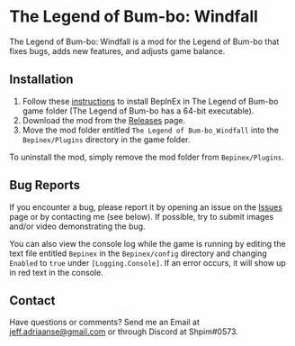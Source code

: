# The Legend of Bum-bo: Windfall
The Legend of Bum-bo: Windfall is a mod for the Legend of Bum-bo that fixes bugs, adds new features, and adjusts game balance.
## Installation
1. Follow these [instructions](https://docs.bepinex.dev/master/articles/user_guide/installation/unity_mono.html) to install BepInEx in The Legend of Bum-bo game folder (The Legend of Bum-bo has a 64-bit executable).
2. Download the mod from the [Releases](https://github.com/Shpim/The-Legend-of-Bum-bo-Windfall/releases) page.
3. Move the mod folder entitled `The Legend of Bum-bo_Windfall` into the `Bepinex/Plugins` directory in the game folder.

To uninstall the mod, simply remove the mod folder from `Bepinex/Plugins`.
## Bug Reports
If you encounter a bug, please report it by opening an issue on the [Issues](https://github.com/Shpim/The-Legend-of-Bum-bo-Windfall/issues) page or by contacting me (see below).
If possible, try to submit images and/or video demonstrating the bug.

You can also view the console log while the game is running by editing the text file entitled `Bepinex` in the `Bepinex/config` directory and changing `Enabled` to `true` under `[Logging.Console]`. If an error occurs, it will show up in red text in the console.
## Contact
Have questions or comments? Send me an Email at jeff.adriaanse@gmail.com or through Discord at Shpim#0573.
